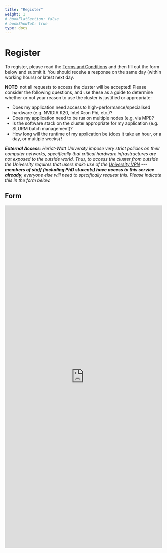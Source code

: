 ```yaml
---
title: "Register"
weight: 1
# bookFlatSection: false
# bookShowToC: true
type: docs
---
```


Register
========

To register, please read the [Terms and Conditions](/terms) and then fill
out the form below and submit it. You should receive a response on the same day
(within working hours) or latest next day.

**NOTE:** not all requests to access the cluster will be accepted! Please
consider the following questions, and use these as a guide to determine whether
or not your reason to use the cluster is justified or appropriate:

 * Does my application need access to high-performance/specialised hardware
   (e.g. NVIDIA K20, Intel Xeon Phi, etc.)?
 * Does my application need to be run on multiple nodes (e.g. via MPI)?
 * Is the software stack on the cluster appropriate for my application (e.g.
   SLURM batch management)?
 * How long will the runtime of my application be (does it take an hour, or a
   day, or multiple weeks)?

_**External Access**: Heriot-Watt University impose very strict policies on
their computer networks, specifically that critical hardware infrastructures are
not exposed to the outside world. Thus, to access the cluster from outside the
University requires that users make use of the [University
VPN](https://www.hw.ac.uk/is/virtual-private-network-vpn.htm) --- **members of
staff (including PhD students) have access to this service already**, everyone
else will need to specifically request this. Please indicate this in the form
below._

Form
----

<iframe src="https://docs.google.com/forms/d/e/1FAIpQLSfYNC4YV-62epxPXIX-TuMxv1mr0Y1ybVgeLIopMo63sEP12w/viewform?embedded=true" style="width:100%; overflow:hidden;" height="1100px" scrolling="no" frameborder="0" marginheight="0" marginwidth="0">Loading…</iframe>
